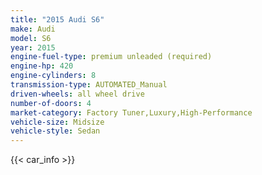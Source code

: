 ```yaml
---
title: "2015 Audi S6"
make: Audi
model: S6
year: 2015
engine-fuel-type: premium unleaded (required)
engine-hp: 420
engine-cylinders: 8
transmission-type: AUTOMATED_Manual
driven-wheels: all wheel drive
number-of-doors: 4
market-category: Factory Tuner,Luxury,High-Performance
vehicle-size: Midsize
vehicle-style: Sedan
---
```


{{< car_info >}}
